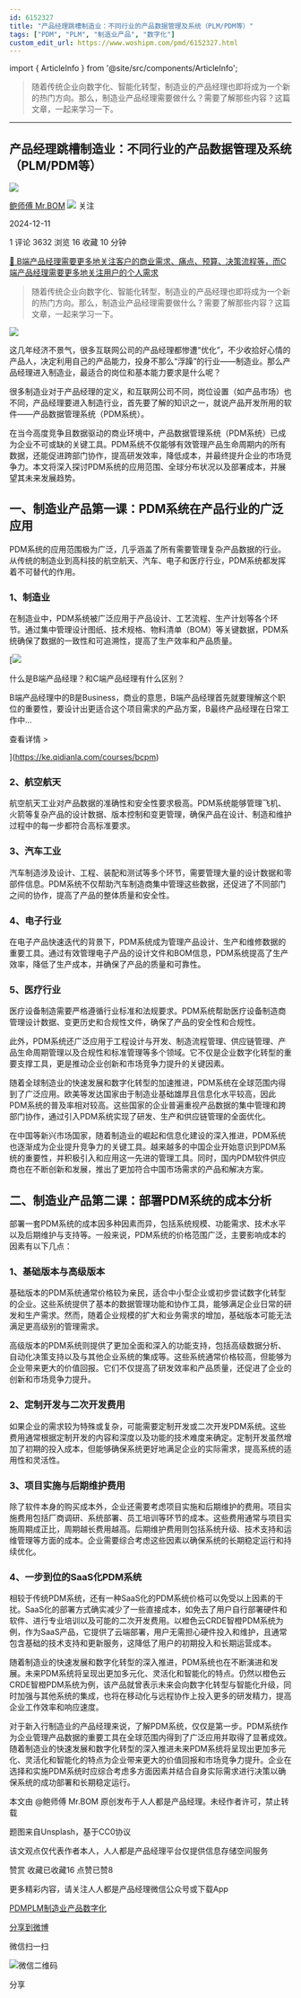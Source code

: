 ```yaml
---
id: 6152327
title: "产品经理跳槽制造业：不同行业的产品数据管理及系统（PLM/PDM等）"
tags: ["PDM", "PLM", "制造业产品", "数字化"]
custom_edit_url: https://www.woshipm.com/pmd/6152327.html
---
```

import { ArticleInfo } from '@site/src/components/ArticleInfo';

<ArticleInfo
    author="鲍师傅 Mr.BOM"
    authorLink="https://www.woshipm.com/u/1605931"
    published="2024-12-11"
    views={3632}
    comments={1}
    collects={16}
/>

> 随着传统企业向数字化、智能化转型，制造业的产品经理也即将成为一个新的热门方向。那么，制造业产品经理需要做什么？需要了解那些内容？这篇文章，一起来学习一下。

---

## 产品经理跳槽制造业：不同行业的产品数据管理及系统（PLM/PDM等）

[![](https://static.woshipm.com/view/woshipm_api_def_20241113172818_2963.png?imageView2/1/w/72/h/72/q/100)](https://www.woshipm.com/u/1605931)

[鲍师傅 Mr.BOM](https://www.woshipm.com/u/1605931) ![](https://static.woshipm.com/tag/1101_1@2x.png) 关注

2024-12-11

1 评论 3632 浏览 16 收藏 10 分钟

[🔗 B端产品经理需要更多地关注客户的商业需求、痛点、预算、决策流程等，而C端产品经理需要更多地关注用户的个人需求](https://ke.qidianla.com/courses/bcpm)

> 随着传统企业向数字化、智能化转型，制造业的产品经理也即将成为一个新的热门方向。那么，制造业产品经理需要做什么？需要了解那些内容？这篇文章，一起来学习一下。

![](https://image.woshipm.com/2024/07/15/8d14c218-427d-11ef-93cd-00163e142b65.png)

这几年经济不景气，很多互联网公司的产品经理都惨遭“优化”，不少收拾好心情的产品人，决定利用自己的产品能力，投身不那么“浮躁”的行业——制造业。那么产品经理进入制造业，最适合的岗位和基本能力要求是什么呢？

很多制造业对于产品经理的定义，和互联网公司不同，岗位设置（如产品市场）也不同，产品经理要进入制造行业，首先要了解的知识之一，就说产品开发所用的软件——产品数据管理系统（PDM系统）。

在当今高度竞争且数据驱动的商业环境中，产品数据管理系统（PDM系统）已成为企业不可或缺的关键工具。PDM系统不仅能够有效管理产品生命周期内的所有数据，还能促进跨部门协作，提高研发效率，降低成本，并最终提升企业的市场竞争力。本文将深入探讨PDM系统的应用范围、全球分布状况以及部署成本，并展望其未来发展趋势。

## 一、制造业产品第一课：PDM系统在产品行业的广泛应用

PDM系统的应用范围极为广泛，几乎涵盖了所有需要管理复杂产品数据的行业。从传统的制造业到高科技的航空航天、汽车、电子和医疗行业，PDM系统都发挥着不可替代的作用。

### 1、制造业

在制造业中，PDM系统被广泛应用于产品设计、工艺流程、生产计划等各个环节。通过集中管理设计图纸、技术规格、物料清单（BOM）等关键数据，PDM系统确保了数据的一致性和可追溯性，提高了生产效率和产品质量。

[![](https://image.woshipm.com/2023/07/27/6f50fd24-2c7f-11ee-875d-00163e0b5ff3.png)

什么是B端产品经理？和C端产品经理有什么区别？

B端产品经理中的B是Business，商业的意思，B端产品经理首先就要理解这个职位的重要性，要设计出更适合这个项目需求的产品方案，B最终产品经理在日常工作中...

查看详情 >

](https://ke.qidianla.com/courses/bcpm)

### 2、航空航天

航空航天工业对产品数据的准确性和安全性要求极高。PDM系统能够管理飞机、火箭等复杂产品的设计数据、版本控制和变更管理，确保产品在设计、制造和维护过程中的每一步都符合高标准要求。

### 3、汽车工业

汽车制造涉及设计、工程、装配和测试等多个环节，需要管理大量的设计数据和零部件信息。PDM系统不仅帮助汽车制造商集中管理这些数据，还促进了不同部门之间的协作，提高了产品的整体质量和安全性。

### 4、电子行业

在电子产品快速迭代的背景下，PDM系统成为管理产品设计、生产和维修数据的重要工具。通过有效管理电子产品的设计文件和BOM信息，PDM系统提高了生产效率，降低了生产成本，并确保了产品的质量和可靠性。

### 5、医疗行业

医疗设备制造需要严格遵循行业标准和法规要求。PDM系统帮助医疗设备制造商管理设计数据、变更历史和合规性文件，确保了产品的安全性和合规性。

此外，PDM系统还广泛应用于工程设计与开发、制造流程管理、供应链管理、产品生命周期管理以及合规性和标准管理等多个领域。它不仅是企业数字化转型的重要支撑工具，更是推动企业创新和市场竞争力提升的关键因素。

随着全球制造业的快速发展和数字化转型的加速推进，PDM系统在全球范围内得到了广泛应用。欧美等发达国家由于制造业基础雄厚且信息化水平较高，因此PDM系统的普及率相对较高。这些国家的企业普遍重视产品数据的集中管理和跨部门协作，通过引入PDM系统实现了研发、生产和供应链管理的全面优化。

在中国等新兴市场国家，随着制造业的崛起和信息化建设的深入推进，PDM系统也逐渐成为企业提升竞争力的关键工具。越来越多的中国企业开始意识到PDM系统的重要性，并积极引入和应用这一先进的管理工具。同时，国内PDM软件供应商也在不断创新和发展，推出了更加符合中国市场需求的产品和解决方案。

## 二、制造业产品第二课：部署PDM系统的成本分析

部署一套PDM系统的成本因多种因素而异，包括系统规模、功能需求、技术水平以及后期维护与支持等。一般来说，PDM系统的价格范围广泛，主要影响成本的因素有以下几点：

### 1、基础版本与高级版本

基础版本的PDM系统通常价格较为亲民，适合中小型企业或初步尝试数字化转型的企业。这些系统提供了基本的数据管理功能和协作工具，能够满足企业日常的研发和生产需求。然而，随着企业规模的扩大和业务需求的增加，基础版本可能无法满足更高级别的管理需求。

高级版本的PDM系统则提供了更加全面和深入的功能支持，包括高级数据分析、自动化决策支持以及与其他企业系统的集成等。这些系统通常价格较高，但能够为企业带来更大的价值回报。它们不仅提高了研发效率和产品质量，还促进了企业的创新和市场竞争力提升。

### 2、定制开发与二次开发费用

如果企业的需求较为特殊或复杂，可能需要定制开发或二次开发PDM系统。这些费用通常根据定制开发的内容和深度以及功能的技术难度来确定。定制开发虽然增加了初期的投入成本，但能够确保系统更好地满足企业的实际需求，提高系统的适用性和灵活性。

### 3、项目实施与后期维护费用

除了软件本身的购买成本外，企业还需要考虑项目实施和后期维护的费用。项目实施费用包括厂商调研、系统部署、员工培训等环节的成本。这些费用通常与项目实施周期成正比，周期越长费用越高。后期维护费用则包括系统升级、技术支持和运维管理等方面的成本。企业需要综合考虑这些因素以确保系统的长期稳定运行和持续优化。

### 4、一步到位的SaaS化PDM系统

相较于传统PDM系统，还有一种SaaS化的PDM系统价格可以免受以上因素的干扰。SaaS化的部署方式确实减少了一些直接成本，如免去了用户自行部署硬件和软件、进行专业培训以及可能的二次开发费用。以橙色云CRDE智橙PDM系统为例，作为SaaS产品，它提供了云端部署，用户无需担心硬件投入和维护，且通常包含基础的技术支持和更新服务，这降低了用户的初期投入和长期运营成本。

随着制造业的快速发展和数字化转型的深入推进，PDM系统也在不断演进和发展。未来PDM系统将呈现出更加多元化、灵活化和智能化的特点。仍然以橙色云CRDE智橙PDM系统为例，该产品就曾表示未来会向数字化转型与智能化升级，同时加强与其他系统的集成，也将在移动化与远程协作上投入更多的研发精力，提高企业工作效率和响应速度。

对于新入行制造业的产品经理来说，了解PDM系统，仅仅是第一步。PDM系统作为企业管理产品数据的重要工具在全球范围内得到了广泛应用并取得了显著成效。随着制造业的快速发展和数字化转型的深入推进未来PDM系统将呈现出更加多元化、灵活化和智能化的特点为企业带来更大的价值回报和市场竞争力提升。企业在选择和实施PDM系统时应综合考虑多方面因素并结合自身实际需求进行决策以确保系统的成功部署和长期稳定运行。

本文由 @鲍师傅 Mr.BOM 原创发布于人人都是产品经理。未经作者许可，禁止转载

题图来自Unsplash，基于CC0协议

该文观点仅代表作者本人，人人都是产品经理平台仅提供信息存储空间服务

赞赏 收藏已收藏16 点赞已赞8

更多精彩内容，请关注人人都是产品经理微信公众号或下载App

[PDM](https://www.woshipm.com/tag/pdm)[PLM](https://www.woshipm.com/tag/plm)[制造业产品](https://www.woshipm.com/tag/%e5%88%b6%e9%80%a0%e4%b8%9a%e4%ba%a7%e5%93%81)[数字化](https://www.woshipm.com/tag/%e6%95%b0%e5%ad%97%e5%8c%96)

[分享到微博](https://service.weibo.com/share/share.php?appkey=2775287854&title=产品经理跳槽制造业：不同行业的产品数据管理及系统（PLM/PDM等）&url=https://www.woshipm.com/pmd/6152327.html&pic=https://image.woshipm.com/2024/07/15/8d14c218-427d-11ef-93cd-00163e142b65.png)

微信扫一扫

![微信二维码](https://api.pwmqr.com/qrcode/create/?url=https://www.woshipm.com/pmd/6152327.html)

分享